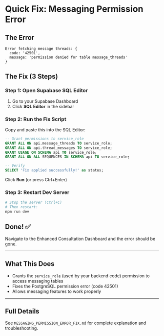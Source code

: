 # Quick Fix: Messaging Permission Error

## The Error
```
Error fetching message threads: {
  code: '42501',
  message: 'permission denied for table message_threads'
}
```

## The Fix (3 Steps)

### Step 1: Open Supabase SQL Editor
1. Go to your Supabase Dashboard
2. Click **SQL Editor** in the sidebar

### Step 2: Run the Fix Script
Copy and paste this into the SQL Editor:

```sql
-- Grant permissions to service_role
GRANT ALL ON api.message_threads TO service_role;
GRANT ALL ON api.thread_messages TO service_role;
GRANT USAGE ON SCHEMA api TO service_role;
GRANT ALL ON ALL SEQUENCES IN SCHEMA api TO service_role;

-- Verify
SELECT 'Fix applied successfully!' as status;
```

Click **Run** (or press Ctrl+Enter)

### Step 3: Restart Dev Server
```bash
# Stop the server (Ctrl+C)
# Then restart:
npm run dev
```

## Done! ✅

Navigate to the Enhanced Consultation Dashboard and the error should be gone.

---

## What This Does

- Grants the `service_role` (used by your backend code) permission to access messaging tables
- Fixes the PostgreSQL permission error (code 42501)
- Allows messaging features to work properly

---

## Full Details

See `MESSAGING_PERMISSION_ERROR_FIX.md` for complete explanation and troubleshooting.
